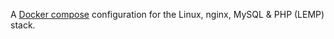 A [Docker compose](https://docs.docker.com/compose/) configuration for the
Linux, nginx, MySQL & PHP (LEMP) stack.
